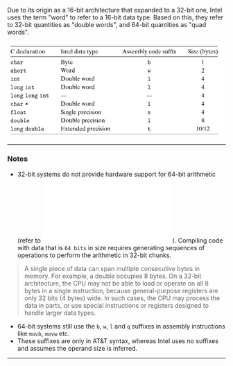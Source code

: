 Due to its origin as a 16-bit architecture that expanded to a 32-bit one, Intel uses the term "word" to refer to a 16-bit data type. Based on this, they refer to 32-bit quantities as "double words", and 64-bit quantities as "quad words".  

<img src="images/3.3.1.png" width="500">  

________

### Notes
- 32-bit systems do not provide hardware support for 64-bit arithmetic (refer to ![CPU Architectures](1.10%20Bonus:%20CPU%20Architectures.md)). Compiling code with data that is `64 bits` in size requires generating sequences of operations to perform the arithmetic in 32-bit chunks.

> A single piece of data can span multiple consecutive bytes in memory. For example, a double occupies 8 bytes. On a 32-bit architecture, the CPU may not be able to load or operate on all 8 bytes in a single instruction, because general-purpose registers are only 32 bits (4 bytes) wide. In such cases, the CPU may process the data in parts, or use special instructions or registers designed to handle larger data types.

- 64-bit systems still use the `b`, `w`, `l` and `q` suffixes in assembly instructions like `movb`, `movw` etc.
- These suffixes are only in AT&T syntax, whereas Intel uses no suffixes and assumes the operand size is inferred.  

________

